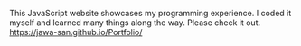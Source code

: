 This JavaScript website showcases my programming experience. I coded it myself and learned many things along the way. Please check it out. https://jawa-san.github.io/Portfolio/
